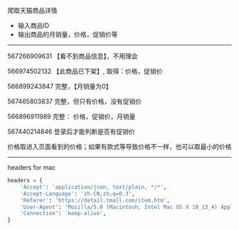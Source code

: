 爬取天猫商品详情

* 输入商品ID
* 输出商品的月销量，价格，促销价等

---

567266909631 【看不到商品信息】，不用理会

566974502132 【此商品已下架】, 取得：价格，促销价

566899243847 完整，【月销量为0】

567465803837 完整，但只有价格，没有促销价

566896911989 完整： 价格，促销价，月销量

567440214846 登录后才能判断是否有促销价

价格取进入页面看到的价格；如果有款式等导致价格不一样，也可以取最小的价格


---

headers for mac

```python
headers = {
    'Accept': 'application/json, text/plain, */*',
    'Accept-Language': 'zh-CN,zh;q=0.3',
    'Referer': 'https://detail.tmall.com/item.htm',
    'User-Agent': 'Mozilla/5.0 (Macintosh; Intel Mac OS X 10_13_4) AppleWebKit/537.36 (KHTML, like Gecko) Chrome/67.0.3396.99 Safari/537.36',
    'Connection': 'keep-alive',
}
```
